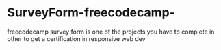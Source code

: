 # SurveyForm-freecodecamp-

freecodecamp survey form is one of the projects you have to complete in other to get a certification in responsive web dev
